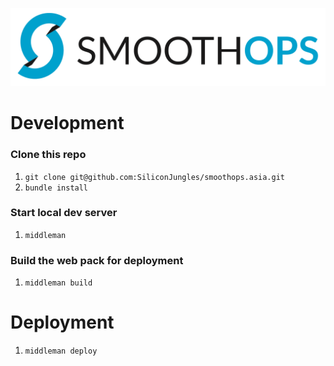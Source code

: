 ![SmoothOps.asia](source/wp-content/uploads/2014/07/smoothops-logo.png)

# Development
### Clone this repo
1. `git clone git@github.com:SiliconJungles/smoothops.asia.git`
2. `bundle install`

### Start local dev server
1. `middleman`

### Build the web pack for deployment
1. `middleman build`

# Deployment
1. `middleman deploy`
